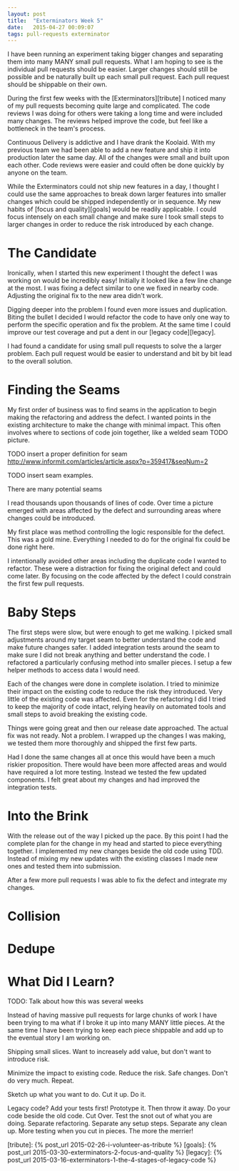 ```yaml
---
layout: post
title:  "Exterminators Week 5"
date:   2015-04-27 00:09:07
tags: pull-requests exterminator
---
```


I have been running an experiment taking bigger changes and separating them
into many MANY small pull requests. What I am hoping to see is the individual
pull requests should be easier. Larger changes should still be possible and
be naturally built up each small pull request. Each pull request should be
shippable on their own.


During
the first few weeks with the [Exterminators][tribute] I noticed many of my pull
requests becoming quite large and complicated. The code reviews I was doing for
others were taking a long time and were included many changes. The reviews
helped improve the code, but feel like a bottleneck in the team's process.

Continuous Delivery is addictive and I have drank the Koolaid. With my previous
team we had been able to add a new feature and ship it into production later
the same day. All of the changes were small and built upon each other. Code
reviews were easier and could often be done quickly by anyone on the team.

While the Exterminators could not ship new features in a day, I thought I could
use the same approaches to break down larger features into smaller changes
which could be shipped independently or in sequence. My new habits of
[focus and quality][goals] would be readily applicable. I could focus intensely
on each small change and make sure I took small steps to larger changes in
order to reduce the risk introduced by each change.

The Candidate
===============================================================================

Ironically, when I started this new experiment I thought the defect I was
working on would be incredibly easy! Initially it looked like a few line change
at the most. I was fixing a defect similar to one we fixed in nearby code.
Adjusting the original fix to the new area didn't work.

Digging deeper into the problem I found even more issues and duplication.
Biting the bullet I decided I would refactor the code to have only one way to
perform the specific operation and fix the problem. At the same time I could
improve our test coverage and put a dent in our [legacy code][legacy].

I had found a candidate for using small pull requests to solve the a larger
problem. Each pull request would be easier to understand and bit by bit lead
to the overall solution.

Finding the Seams
===============================================================================

My first order of business was to find seams in the application to begin making
the refactoring and address the defect. I wanted points in the existing
architecture to make the change with minimal impact. This often involves where
to sections of code join together, like a welded seam TODO picture.

TODO insert a proper definition for seam http://www.informit.com/articles/article.aspx?p=359417&seqNum=2

TODO insert seam examples.

There are many potential seams 

I read thousands upon thousands of lines of code. Over time a picture emerged
with areas affected by the defect and surrounding areas where changes could be
introduced.

My first place was method controlling the logic responsible for the defect.
This was a gold mine. Everything I needed to do for the original fix could be
done right here.

I intentionally avoided other areas including the duplicate code I wanted to
refactor. These were a distraction for fixing the original defect and could
come later. By focusing on the code affected by the defect I could constrain
the first few pull requests.

Baby Steps
===============================================================================

The first steps were slow, but were enough to get me walking. I picked small
adjustments around my target seam to better understand the code and make future
changes safer. I added integration tests around the seam to make sure I did not
break anything and better understand the code. I refactored a particularly
confusing method into smaller pieces. I setup a few helper methods to access
data I would need.

Each of the changes were done in complete isolation. I tried to minimize their
impact on the existing code to reduce the risk they introduced. Very little of
the existing code was affected. Even for the refactoring I did I tried to keep
the majority of code intact, relying heavily on automated tools and small steps
to avoid breaking the existing code.

Things were going great and then our release date approached. The actual fix was
not ready. Not a problem. I wrapped up the changes I was making, we tested them
more thoroughly and shipped the first few parts.

Had I done the same changes all at once this would have been a much riskier
proposition. There would have been more affected areas and would have required
a lot more testing. Instead we tested the few updated components. I felt great
about my changes and had improved the integration tests.

Into the Brink
===============================================================================

With the release out of the way I picked up the pace. By this point I had the
complete plan for the change in my head and started to piece everything
together. I implemented my new changes beside the old code using TDD. Instead
of mixing my new updates with the existing classes I made new ones and tested
them into submission.

After a few more pull requests I was able to fix the defect and integrate my
changes.

Collision
===============================================================================

Dedupe
===============================================================================

What Did I Learn?
===============================================================================

TODO: Talk about how this was several weeks

Instead of having massive pull requests for
large chunks of work I have been trying to ma what if I broke it up into many MANY
little pieces. At the same time I have been trying to keep each piece shippable
and add up to the eventual story I am working on.

Shipping small slices. Want to increasely add value, but don't want to introduce risk.

Minimize the impact to existing code.
Reduce the risk. Safe changes.
Don't do very much.
Repeat.

Sketch up what you want to do. Cut it up. Do it.

Legacy code? Add your tests first!
Prototype it. Then throw it away.
Do your code beside the old code. Cut Over.
Test the snot out of what you are doing.
Separate refactoring.
Separate any setup steps.
Separate any clean up.
More testing when you cut in pieces.
The more the merrier!

[tribute]: {% post_url 2015-02-26-i-volunteer-as-tribute %}
[goals]: {% post_url 2015-03-30-exterminators-2-focus-and-quality %}
[legacy]: {% post_url 2015-03-16-exterminators-1-the-4-stages-of-legacy-code %}